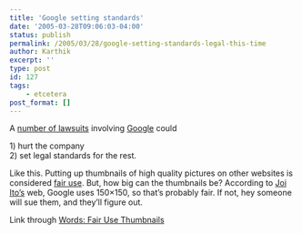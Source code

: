```yaml
---
title: 'Google setting standards'
date: '2005-03-28T09:06:03-04:00'
status: publish
permalink: /2005/03/28/google-setting-standards-legal-this-time
author: Karthik
excerpt: ''
type: post
id: 127
tags:
    - etcetera
post_format: []
---
```

A [number of lawsuits](http://www.nytimes.com/2005/03/27/technology/27cnd-google.html?ex=1269579600&en=14d696a9591259e4&ei=5090&partner=rssuserland) involving [Google](http://www.google.com) could

1\) hurt the company  
2\) set legal standards for the rest.

Like this. Putting up thumbnails of high quality pictures on other websites is considered [fair use](http://www.gigalaw.com/articles/2002-all/baroni-2002-03-all.html). But, how big can the thumbnails be? According to [Joi Ito’s](http://joi.ito.com/archives/2005/03/28/google_lawsuits_guiding_the_way.html) web, Google uses 150×150, so that’s probably fair. If not, hey someone will sue them, and they’ll figure out.

Link through [Words: Fair Use Thumbnails](http://jasonnolan.net/words/archives/2005/03/fair_use_thumbn.html)